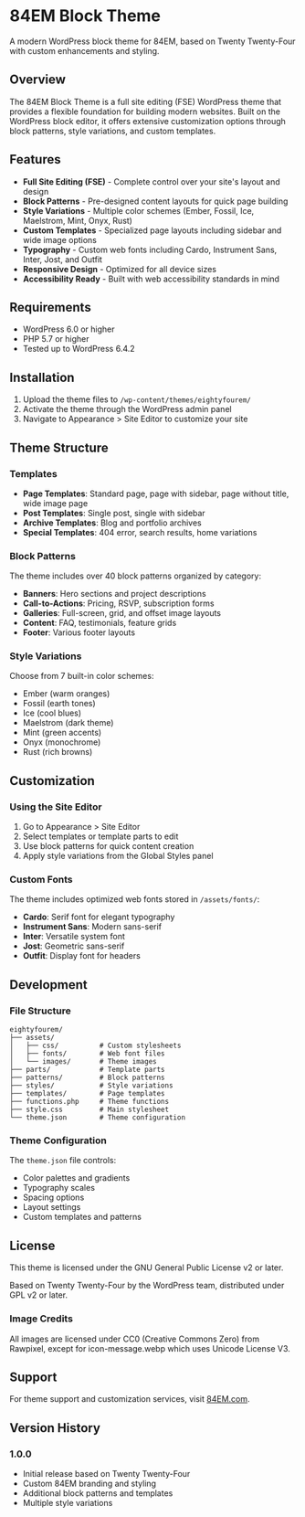 # 84EM Block Theme

A modern WordPress block theme for 84EM, based on Twenty Twenty-Four with custom enhancements and styling.

## Overview

The 84EM Block Theme is a full site editing (FSE) WordPress theme that provides a flexible foundation for building modern websites. Built on the WordPress block editor, it offers extensive customization options through block patterns, style variations, and custom templates.

## Features

- **Full Site Editing (FSE)** - Complete control over your site's layout and design
- **Block Patterns** - Pre-designed content layouts for quick page building
- **Style Variations** - Multiple color schemes (Ember, Fossil, Ice, Maelstrom, Mint, Onyx, Rust)
- **Custom Templates** - Specialized page layouts including sidebar and wide image options
- **Typography** - Custom web fonts including Cardo, Instrument Sans, Inter, Jost, and Outfit
- **Responsive Design** - Optimized for all device sizes
- **Accessibility Ready** - Built with web accessibility standards in mind

## Requirements

- WordPress 6.0 or higher
- PHP 5.7 or higher
- Tested up to WordPress 6.4.2

## Installation

1. Upload the theme files to `/wp-content/themes/eightyfourem/`
2. Activate the theme through the WordPress admin panel
3. Navigate to Appearance > Site Editor to customize your site

## Theme Structure

### Templates
- **Page Templates**: Standard page, page with sidebar, page without title, wide image page
- **Post Templates**: Single post, single with sidebar
- **Archive Templates**: Blog and portfolio archives
- **Special Templates**: 404 error, search results, home variations

### Block Patterns
The theme includes over 40 block patterns organized by category:
- **Banners**: Hero sections and project descriptions
- **Call-to-Actions**: Pricing, RSVP, subscription forms
- **Galleries**: Full-screen, grid, and offset image layouts
- **Content**: FAQ, testimonials, feature grids
- **Footer**: Various footer layouts

### Style Variations
Choose from 7 built-in color schemes:
- Ember (warm oranges)
- Fossil (earth tones)
- Ice (cool blues)
- Maelstrom (dark theme)
- Mint (green accents)
- Onyx (monochrome)
- Rust (rich browns)

## Customization

### Using the Site Editor
1. Go to Appearance > Site Editor
2. Select templates or template parts to edit
3. Use block patterns for quick content creation
4. Apply style variations from the Global Styles panel

### Custom Fonts
The theme includes optimized web fonts stored in `/assets/fonts/`:
- **Cardo**: Serif font for elegant typography
- **Instrument Sans**: Modern sans-serif
- **Inter**: Versatile system font
- **Jost**: Geometric sans-serif
- **Outfit**: Display font for headers

## Development

### File Structure
```
eightyfourem/
├── assets/
│   ├── css/          # Custom stylesheets
│   ├── fonts/        # Web font files
│   └── images/       # Theme images
├── parts/            # Template parts
├── patterns/         # Block patterns
├── styles/           # Style variations
├── templates/        # Page templates
├── functions.php     # Theme functions
├── style.css         # Main stylesheet
└── theme.json        # Theme configuration
```

### Theme Configuration
The `theme.json` file controls:
- Color palettes and gradients
- Typography scales
- Spacing options
- Layout settings
- Custom templates and patterns

## License

This theme is licensed under the GNU General Public License v2 or later.

Based on Twenty Twenty-Four by the WordPress team, distributed under GPL v2 or later.

### Image Credits
All images are licensed under CC0 (Creative Commons Zero) from Rawpixel, except for icon-message.webp which uses Unicode License V3.

## Support

For theme support and customization services, visit [84EM.com](https://www.84em.com/).

## Version History

### 1.0.0
- Initial release based on Twenty Twenty-Four
- Custom 84EM branding and styling
- Additional block patterns and templates
- Multiple style variations